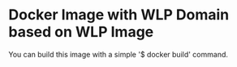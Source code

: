 Docker Image with WLP Domain based on WLP Image
===============================================

You can build this image with a simple '$ docker build' command.
